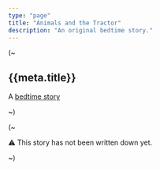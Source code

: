 ```yaml
---
type: "page"
title: "Animals and the Tractor"
description: "An original bedtime story."
---
```


(~

## {{meta.title}}

A [bedtime story](/bedtime-stories)

~)

(~

:warning: This story has not been written down yet.

<!-- **Once upon a time...**

**The end.** -->

~)